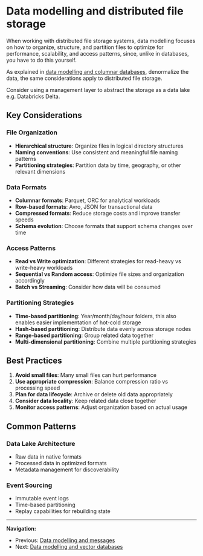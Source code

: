 # Data modelling and distributed file storage

When working with distributed file storage systems, data modelling focuses on how to organize, structure, and partition files to optimize for performance, scalability, and access patterns, since, unlike in databases, you have to do this yourself.

As explained in [data modelling and columnar databases](./data-modelling-columnar-dbs.md), denormalize the data, the same considerations apply to distributed file storage.

Consider using a management layer to abstract the storage as a data lake e.g. Databricks Delta.

## Key Considerations

### File Organization

- **Hierarchical structure**: Organize files in logical directory structures
- **Naming conventions**: Use consistent and meaningful file naming patterns
- **Partitioning strategies**: Partition data by time, geography, or other relevant dimensions

### Data Formats

- **Columnar formats**: Parquet, ORC for analytical workloads
- **Row-based formats**: Avro, JSON for transactional data
- **Compressed formats**: Reduce storage costs and improve transfer speeds
- **Schema evolution**: Choose formats that support schema changes over time

### Access Patterns

- **Read vs Write optimization**: Different strategies for read-heavy vs write-heavy workloads
- **Sequential vs Random access**: Optimize file sizes and organization accordingly
- **Batch vs Streaming**: Consider how data will be consumed

### Partitioning Strategies

- **Time-based partitioning**: Year/month/day/hour folders, this also enables easier implementation of hot-cold storage
- **Hash-based partitioning**: Distribute data evenly across storage nodes
- **Range-based partitioning**: Group related data together
- **Multi-dimensional partitioning**: Combine multiple partitioning strategies

## Best Practices

1. **Avoid small files**: Many small files can hurt performance
2. **Use appropriate compression**: Balance compression ratio vs processing speed
3. **Plan for data lifecycle**: Archive or delete old data appropriately
4. **Consider data locality**: Keep related data close together
5. **Monitor access patterns**: Adjust organization based on actual usage

## Common Patterns

### Data Lake Architecture

- Raw data in native formats
- Processed data in optimized formats
- Metadata management for discoverability

### Event Sourcing

- Immutable event logs
- Time-based partitioning
- Replay capabilities for rebuilding state

---

**Navigation:**

- Previous: [Data modelling and messages](./data-modelling-messages.md)
- Next: [Data modelling and vector databases](./data-modelling-vector-dbs.md)

